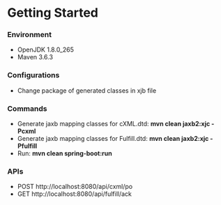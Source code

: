 # Getting Started

### Environment
* OpenJDK 1.8.0_265
* Maven 3.6.3

### Configurations
* Change package of generated classes in xjb file

### Commands
* Generate jaxb mapping classes for cXML.dtd: **mvn clean jaxb2:xjc -Pcxml**
* Generate jaxb mapping classes for Fulfill.dtd: **mvn clean jaxb2:xjc -Pfulfill**
* Run: **mvn clean spring-boot:run**

### APIs
* POST http://localhost:8080/api/cxml/po
* GET http://localhost:8080/api/fulfill/ack

